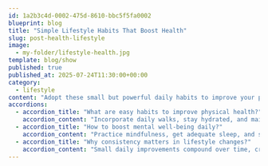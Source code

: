 ```yaml
---
id: 1a2b3c4d-0002-475d-8610-bbc5f5fa0002
blueprint: blog
title: "Simple Lifestyle Habits That Boost Health"
slug: post-health-lifestyle
image:
  - my-folder/lifestyle-health.jpg
template: blog/show
published: true
published_at: 2025-07-24T11:30:00+00:00
category:
  - lifestyle
content: "Adopt these small but powerful daily habits to improve your physical and mental well-being over time."
accordions:
  - accordion_title: "What are easy habits to improve physical health?"
    accordion_content: "Incorporate daily walks, stay hydrated, and maintain a balanced diet for lasting health benefits."
  - accordion_title: "How to boost mental well-being daily?"
    accordion_content: "Practice mindfulness, get adequate sleep, and spend time with loved ones regularly."
  - accordion_title: "Why consistency matters in lifestyle changes?"
    accordion_content: "Small daily improvements compound over time, creating significant positive effects on overall health."
---
```


